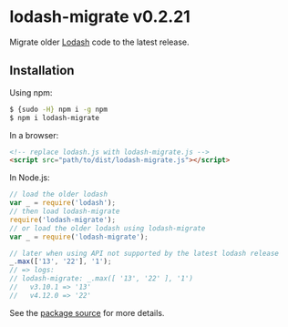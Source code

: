 # lodash-migrate v0.2.21

Migrate older [Lodash](https://lodash.com/) code to the latest release.

## Installation

Using npm:

```bash
$ {sudo -H} npm i -g npm
$ npm i lodash-migrate
```

In a browser:
```html
<!-- replace lodash.js with lodash-migrate.js -->
<script src="path/to/dist/lodash-migrate.js"></script>
```

In Node.js:
```js
// load the older lodash
var _ = require('lodash');
// then load lodash-migrate
require('lodash-migrate');
// or load the older lodash using lodash-migrate
var _ = require('lodash-migrate');

// later when using API not supported by the latest lodash release
_.max(['13', '22'], '1');
// => logs:
// lodash-migrate: _.max([ '13', '22' ], '1')
//   v3.10.1 => '13'
//   v4.12.0 => '22'
```

See the [package source](https://github.com/lodash/lodash-migrate/tree/0.2.21) for more details.
